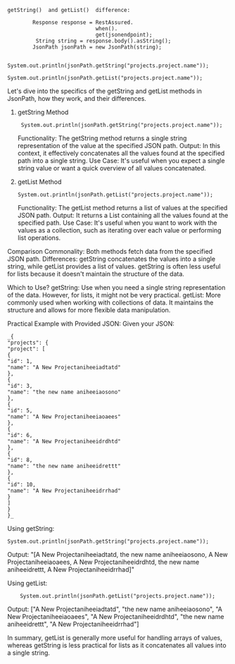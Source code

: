     
    getString()  and getList()  difference:

            Response response = RestAssured.
                                when().
                                get(jsonendpoint);
             String string = response.body().asString(); 
            JsonPath jsonPath = new JsonPath(string); 
            
            System.out.println(jsonPath.getString("projects.project.name"));
             System.out.println(jsonPath.getList("projects.project.name"));

Let's dive into the specifics of the getString and getList methods in JsonPath, how they work, and their differences.

1. getString Method
   
        System.out.println(jsonPath.getString("projects.project.name"));
   Functionality: The getString method returns a single string representation of the value at the specified JSON path.
   Output: In this context, it effectively concatenates all the values found at the specified path into a single string.
   Use Case: It's useful when you expect a single string value or want a quick overview of all values concatenated.

2. getList Method
   
       System.out.println(jsonPath.getList("projects.project.name"));
   Functionality: The getList method returns a list of values at the specified JSON path.
   Output: It returns a List containing all the values found at the specified path.
   Use Case: It's useful when you want to work with the values as a collection, such as iterating over each value or performing list operations.
   
Comparison
   Commonality: Both methods fetch data from the specified JSON path.
   Differences:
   getString concatenates the values into a single string, while getList provides a list of values.
   getString is often less useful for lists because it doesn't maintain the structure of the data.
   
Which to Use?
   getString: Use when you need a single string representation of the data. However, for lists, it might not be very practical.
   getList: More commonly used when working with collections of data. It maintains the structure and allows for more flexible data manipulation.
   
Practical Example with Provided JSON:
   Given your JSON:

    
    _{
    "projects": {
    "project": [
    {
    "id": 1,
    "name": "A New Projectaniheeiadtatd"
    },
    {
    "id": 3,
    "name": "the new name aniheeiaosono"
    },
    {
    "id": 5,
    "name": "A New Projectaniheeiaoaees"
    },
    {
    "id": 6,
    "name": "A New Projectaniheeidrdhtd"
    },
    {
    "id": 8,
    "name": "the new name aniheeidrettt"
    },
    {
    "id": 10,
    "name": "A New Projectaniheeidrrhad"
    }
    ]
    }
    }_
Using getString:


    System.out.println(jsonPath.getString("projects.project.name"));
Output: "[A New Projectaniheeiadtatd, the new name aniheeiaosono, A New Projectaniheeiaoaees, A New Projectaniheeidrdhtd, the new name aniheeidrettt, A New Projectaniheeidrrhad]"

Using getList:


        System.out.println(jsonPath.getList("projects.project.name"));
Output: ["A New Projectaniheeiadtatd", "the new name aniheeiaosono", "A New Projectaniheeiaoaees", "A New Projectaniheeidrdhtd", "the new name aniheeidrettt", "A New Projectaniheeidrrhad"]

In summary, 
getList is generally more useful for handling arrays of values, 
whereas getString is less practical for lists as it concatenates all values into a single string.
